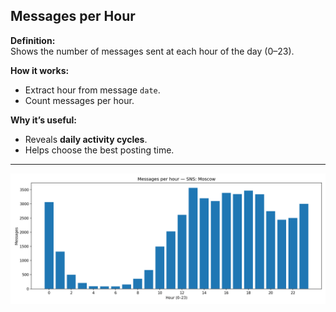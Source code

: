 ## Messages per Hour

**Definition:**  
Shows the number of messages sent at each hour of the day (0–23).

**How it works:**

- Extract hour from message `date`.
- Count messages per hour.

**Why it’s useful:**

- Reveals **daily activity cycles**.
- Helps choose the best posting time.

---

![Visualisation example](messages_per_hour.png)
